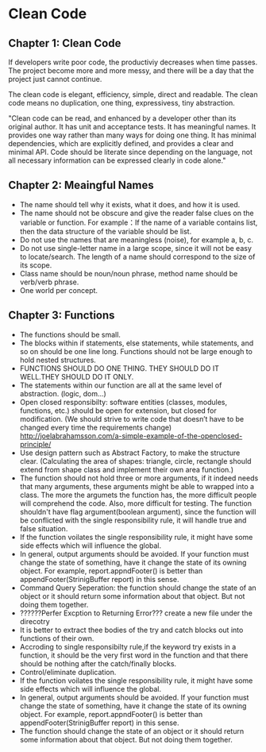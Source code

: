 # Clean Code

## Chapter 1: Clean Code
If developers write poor code, the productiviy decreases when time passes. The project become more and more messy, and there will be a day that the project just cannot continue.

The clean code is elegant, efficiency, simple, direct and readable.
The clean code means no duplication, one thing, expressivess, tiny abstraction.

"Clean code can be read, and enhanced by a developer other than its original author. It has unit and acceptance tests. It has meaningful
names. It provides one way rather than many ways for doing one thing. It has minimal dependencies, which are explicitly defined, and provides a clear and minimal API. Code should be literate since depending on the language, not all necessary information can be expressed clearly in code alone."

## Chapter 2: Meaingful Names
* The name should tell why it exists, what it does, and how it is used.
* The name should not be obscure and give the reader false clues on the variable or function. For example：If the name of a variable contains list, then the data structure of the variable should be list.
* Do not use the names that are meaningless (noise), for example a, b, c. 
* Do not use single-letter name in a large scope, since it will not be easy to locate/search. The length of a name should correspond to the size of its scope.  
* Class name should be noun/noun phrase, method name should be verb/verb phrase.
* One world per concept.

## Chapter 3: Functions
* The functions should be small.
* The blocks within if statements, else statements, while statements, and so on should be one line long. Functions should not be large enough to hold nested structures.
* FUNCTIONS SHOULD DO ONE THING. THEY SHOULD DO IT WELL.THEY SHOULD DO IT ONLY.
* The statements within our function are all at the same level of abstraction. (logic, dom...)
* Open closed responsibilty: software entities (classes, modules, functions, etc.) should be open for extension, but closed for modification. (We should strive to write code that doesn’t have to be changed every time the requirements change)  
  http://joelabrahamsson.com/a-simple-example-of-the-openclosed-principle/
* Use design pattern such as Abstract Factory, to make the structure clear. (Calculating the area of shapes: triangle, circle, rectangle should extend from shape class and implement their own area function.)
* The function should not hold three or more arguments, if it indeed needs that many arguments, these arguments might be able to wrapped into a class. 
The more the argumets the function has, the more difficult people will comprehend the code. Also, more difficult for testing.
The function shouldn't have flag argument(boolean argument), since the function will be conflicted with the single responsibility rule, it will handle true and false situation.
* If the function voilates the single responsibility rule, it might have some side effects which will influence the global.
* In general, output arguments should be avoided. If your function must change the state of something, have it change the state of its owning object. For example, report.appndFooter() is better than appendFooter(StrinigBuffer report) in this sense.
* Command Query Seperation: the function should change the state of an object or it  should return some information about that object. But not doing them together.
* ??????Perfer Excption to Returning Error??? create a new file under the direcotry
* It is better to extract thee bodies of the try and catch blocks out into functions of their own.
* Accroding to single responsibilty rule,if the keyword try exists in a function, it should be the very first word in the function and that there should be nothing after the catch/finally blocks.
* Control/eliminate duplication.
* If the function voilates the single responsibility rule, it might have some side effects which will influence the global.
* In general, output arguments should be avoided. If your function must change the state of something, have it change the state of its owning object. For example, report.appndFooter() is better than appendFooter(StrinigBuffer report) in this sense.
* The function should change the state of an object or it  should return some information about that object. But not doing them together.


